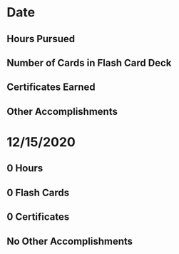 # Date
## Hours Pursued
## Number of Cards in Flash Card Deck
## Certificates Earned
## Other Accomplishments

# 12/15/2020
## 0 Hours
## 0 Flash Cards
## 0 Certificates
## No Other Accomplishments
